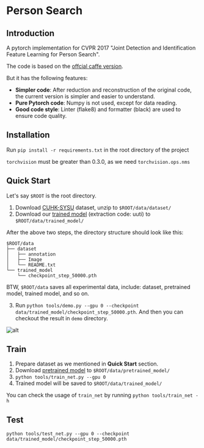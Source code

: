 # Person Search

## Introduction

A pytorch implementation for CVPR 2017 "Joint Detection and Identification Feature Learning for Person Search".

The code is based on the [offcial caffe version](<[https://link](https://github.com/ShuangLI59/person_search.git)>).

But it has the following features:

-   **Simpler code**: After reduction and reconstruction of the original code, the current version is simpler and easier to understand.
-   **Pure Pytorch code**: Numpy is not used, except for data reading.
-   **Good code style**: Linter (flake8) and formatter (black) are used to ensure code quality.

## Installation

Run `pip install -r requirements.txt` in the root directory of the project

`torchvision` must be greater than 0.3.0, as we need `torchvision.ops.nms`

## Quick Start

Let's say `$ROOT` is the root directory.

1. Download [CUHK-SYSU](https://pan.baidu.com/s/1jHLfeZk) dataset, unzip to `$ROOT/data/dataset/`
2. Download our [trained model](https://pan.baidu.com/s/1myLvpWHWJcAne3xDVuvQGg) (extraction code: uuti) to `$ROOT/data/trained_model/`

After the above two steps, the directory structure should look like this:

```
$ROOT/data
├── dataset
│   ├── annotation
│   ├── Image
│   └── README.txt
└── trained_model
    └── checkpoint_step_50000.pth
```

BTW, `$ROOT/data` saves all experimental data, include: dataset, pretrained model, trained model, and so on.

3. Run `python tools/demo.py --gpu 0 --checkpoint data/trained_model/checkpoint_step_50000.pth`.
   And then you can checkout the result in `demo` directory.

![alt](demo.jpg)

## Train

1. Prepare dataset as we mentioned in **Quick Start** section.
2. Download [pretrained model](https://pan.baidu.com/s/1pYkGhnpl46DCuKyIbNNXqQ) to `$ROOT/data/pretrained_model/`
3. `python tools/train_net.py --gpu 0`
4. Trained model will be saved to `$ROOT/data/trained_model/`

You can check the usage of `train_net` by running `python tools/train_net -h`

## Test

`python tools/test_net.py --gpu 0 --checkpoint data/trained_model/checkpoint_step_50000.pth`
